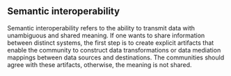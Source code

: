 ## Semantic interoperability
Semantic interoperability refers to the ability to transmit data with unambiguous and shared meaning. If one wants to share information between distinct systems, the first step is to create explicit artifacts that enable the community to construct data transformations or data mediation mappings between data sources and destinations. The communities should agree with these artifacts, otherwise, the meaning is not shared.
